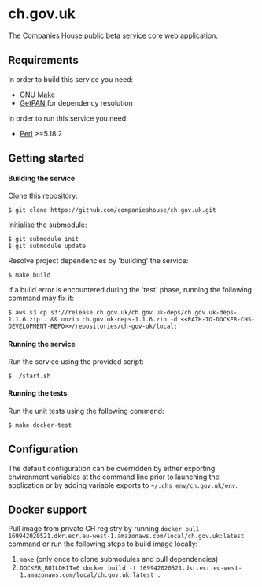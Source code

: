 ch.gov.uk
=========

The Companies House [public beta service](https://beta.companieshouse.gov.uk/) core web application.

Requirements
------------

In order to build this service you need:

- GNU Make
- [GetPAN](https://github.com/ian-kent/gopan/tree/master/getpan) for dependency resolution

In order to run this service you need:

- [Perl](https://www.perl.org/) >=5.18.2

Getting started
---------------

#### Building the service

Clone this repository:

```
$ git clone https://github.com/companieshouse/ch.gov.uk.git
```

Initialise the submodule:
```
$ git submodule init
$ git submodule update
```

Resolve project dependencies by 'building' the service:

```
$ make build
```

If a build error is encountered during the 'test' phase, running the following command may fix it:

```
$ aws s3 cp s3://release.ch.gov.uk/ch.gov.uk-deps/ch.gov.uk-deps-1.1.6.zip . && unzip ch.gov.uk-deps-1.1.6.zip -d <<PATH-TO-DOCKER-CHS-DEVELOPMENT-REPO>>/repositories/ch-gov-uk/local;
```

#### Running the service

Run the service using the provided script:

```
$ ./start.sh
```


#### Running the tests

Run the unit tests using the following command:

```
$ make docker-test
```

Configuration
-------------

The default configuration can be overridden by either exporting environment variables at the command line prior to launching the application or by adding variable exports to `~/.chs_env/ch.gov.uk/env`.

Docker support
-------------

Pull image from private CH registry by running `docker pull 169942020521.dkr.ecr.eu-west-1.amazonaws.com/local/ch.gov.uk:latest` command or run the following steps to build image locally:

1. `make` (only once to clone submodules and pull dependencies)
2. `DOCKER_BUILDKIT=0 docker build -t 169942020521.dkr.ecr.eu-west-1.amazonaws.com/local/ch.gov.uk:latest .`

